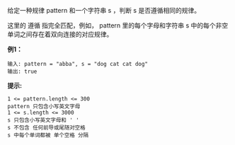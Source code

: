 给定一种规律 pattern 和一个字符串 s ，判断 s 是否遵循相同的规律。

这里的 遵循 指完全匹配，例如， pattern 里的每个字母和字符串 s 中的每个非空单词之间存在着双向连接的对应规律。

**例1：**
```
输入: pattern = "abba", s = "dog cat cat dog"
输出: true
```

**提示:**
```
1 <= pattern.length <= 300
pattern 只包含小写英文字母
1 <= s.length <= 3000
s 只包含小写英文字母和 ' '
s 不包含 任何前导或尾随对空格
s 中每个单词都被 单个空格 分隔
```

